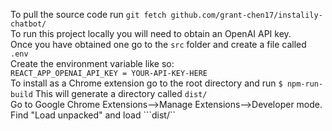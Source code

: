 To pull the source code run ```git fetch github.com/grant-chen17/instalily-chatbot/```  
To run this project locally you will need to obtain an OpenAI API key.  
Once you have obtained one go to the ```src``` folder and create a file called ```.env```  
Create the environment variable like so:  
```REACT_APP_OPENAI_API_KEY = YOUR-API-KEY-HERE```   
To install as a Chrome extension go to the root directory and run 
```$ npm-run-build```
This will generate a directory called ```dist/```  
Go to Google Chrome Extensions-->Manage Extensions-->Developer mode.  
Find "Load unpacked" and load ```dist/``